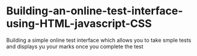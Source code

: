 # Building-an-online-test-interface-using-HTML-javascript-CSS
Building a simple online test interface which allows you to take smple tests and displays yu your marks once you complete the test
